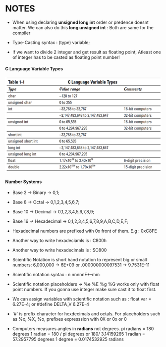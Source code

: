 # NOTES

- When using declaring **unsigned long int** order or predence doesnt matter. We can also do this **long unsigned int** : Both are same for the compiler

- Type-Casting syntax : (type) variable;

- If we want to divide 2 integer and get result as floating point, Atleast one of integer has to be casted as floating point number!

#### C Language Variable Types 
![C Variable Types](https://github.com/mrsahin101/BOOKS/blob/main/C_Programming/C_All_in_One_Desk_Reference_For_Dummies/Book_II_Middle_C/Images/C_Variable_Types.PNG) 

#### Number Systems
- Base 2 -> Binary          -> 0,1;
- Base 8 -> Octal           -> 0,1,2,3,4,5,6,7;
- Base 10 -> Decimal        -> 0,1,2,3,4,5,6,7,8,9;
- Base 16 -> Hexadecimal    -> 0,1,2,3,4,5,6,7,8,9,A,B,C,D,E,F;

- Hexadecimal numbers are prefixed with 0x front of them. E.g : 0xC8FE

- Another way to write hexadeciamls is : C800h 
- Another way to write hexadecimals is : $C800

- Scientific Notation is short hand notation to represent big or small numbers: 6,000,000 -> 6E+09
    or .000000000097531 -> 9.7531E-11

- Scientific notation syntax : n.nnnnnE+-mm

- Scientific notation placeholders -> %e %E %g %G works only with float point numbers. If you gonna use integer make sure cast it to float first.

- We can assign variables with scientific notation such as : float var = 6.27E-4; or #define DELTA_V 6.27E-4

- '#' is prefix character for hexdecimals and octals. For placeholders such as %x, %X, %o, prefixes expresssion with 0X or 0x or 0

- Computers measures angles in **radians** not degrees.
    pi radians = 180 degrees
    1 radian = 180 / pi degrees or 180/ 3.14159265
    1 radian = 57.2957795 degrees
    1 degree = 0.0174532925 radians
    